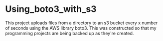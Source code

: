# Using_boto3_with_s3
This project uploads files from a directory to an s3 bucket every x number of seconds using the AWS library boto3.  This was constructed so that my programming projects are being backed up as they're created.
